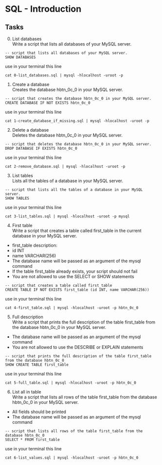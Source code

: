 # SQL - Introduction

## Tasks

0. List databases<br>
Write a script that lists all databases of your MySQL server.
```
-- script that lists all databases of your MySQL server.
SHOW DATABASES
```
use in your terminal this line
```
cat 0-list_databases.sql | mysql -hlocalhost -uroot -p
```

1. Create a database<br>
Creates the database hbtn_0c_0 in your MySQL server.
```
-- script that creates the database hbtn_0c_0 in your MySQL server.
CREATE DATABASE IF NOT EXISTS hbtn_0c_0
```
use in your terminal this line
```
cat 1-create_database_if_missing.sql | mysql -hlocalhost -uroot -p
```

2. Delete a database<br>
Deletes the database hbtn_0c_0 in your MySQL server.
```
-- script that deletes the database hbtn_0c_0 in your MySQL server.
DROP DATABASE IF EXISTS hbtn_0c_0
```
use in your terminal this line
```
cat 2-remove_database.sql | mysql -hlocalhost -uroot -p
```

3. List tables<br>
Lists all the tables of a database in your MySQL server.
```
-- script that lists all the tables of a database in your MySQL server.
SHOW TABLES
```
use in your terminal this line
```
cat 3-list_tables.sql | mysql -hlocalhost -uroot -p mysql
```

4. First table<br>
Write a script that creates a table called first_table in the current database in your MySQL server.
- first_table description:
- id INT
- name VARCHAR(256)
- The database name will be passed as an argument of the mysql command
- If the table first_table already exists, your script should not fail
- You are not allowed to use the SELECT or SHOW statements
```
-- script that creates a table called first_table
CREATE TABLE IF NOT EXISTS first_table (id INT, name VARCHAR(256))
```
use in your terminal this line
```
cat 4-first_table.sql | mysql -hlocalhost -uroot -p hbtn_0c_0
```

5. Full description<br>
Write a script that prints the full description of the table first_table from the database hbtn_0c_0 in your MySQL server.
- The database name will be passed as an argument of the mysql command
- You are not allowed to use the DESCRIBE or EXPLAIN statements
```
-- script that prints the full description of the table first_table from the database hbtn_0c_0
SHOW CREATE TABLE first_table
```
use in your terminal this line
```
cat 5-full_table.sql | mysql -hlocalhost -uroot -p hbtn_0c_0
```

6. List all in table<br>
Write a script that lists all rows of the table first_table from the database hbtn_0c_0 in your MySQL server.
- All fields should be printed
- The database name will be passed as an argument of the mysql command
```
-- script that lists all rows of the table first_table from the database hbtn_0c_0
SELECT * FROM first_table
```
use in your terminal this line
```
cat 6-list_values.sql | mysql -hlocalhost -uroot -p hbtn_0c_0
```
